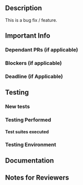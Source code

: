 <!--- Title your PR with a Jira reference (if available) followed by brief description - for example: "PAYARA-1234 Add readme file" -->

## Description
This is a bug fix / feature. <!-- delete/modify as applicable-->
<!-- Provide some context here -->
<!--- Please provide enough information here about the what and why of your change. Target for developers of any experience level to understand -->

## Important Info

### Dependant PRs (if applicable)
<!--- Link any related or dependant PRs here with brief description why -->

### Blockers (if applicable)
<!-- Detail any blockers with links/info -->

### Deadline (if Applicable)
<!-- Detail any deadlines, why? -->

## Testing

### New tests
<!-- link to the test suite PR or provide info -->

### Testing Performed
<!--- Please describe how you tested these changes.  -->

#### Test suites executed
<!-- which test suites did you use? -->

### Testing Environment
<!--- which OS, JDK, Maven version did you use? - for example "Zulu JDK 1.8_212 on Ubuntu 18.04 with Maven 3.6.0"-->

## Documentation
<!-- link to the documentation PR -->

## Notes for Reviewers
<!-- Please give notes for any reviewers. The code should explain itself, but where should they start? Do you want feedback on anything specific? -->
<!-- have you tagged any appropriate reviewers?-->
